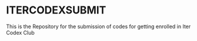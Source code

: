 # ITERCODEXSUBMIT
This is the Repository for the submission of codes for getting enrolled in Iter Codex Club
